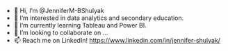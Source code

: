 - 👋 Hi, I’m @JenniferM-BShulyak
- 👀 I’m interested in data analytics and secondary education.
- 🌱 I’m currently learning Tableau and Power BI. 
- 💞️ I’m looking to collaborate on ...
- 📫 Reach me on LinkedIn! https://www.linkedin.com/in/jennifer-shulyak/

<!---
JenniferM-BShulyak/JenniferM-BShulyak is a ✨ special ✨ repository because its `README.md` (this file) appears on your GitHub profile.
You can click the Preview link to take a look at your changes.
--->

